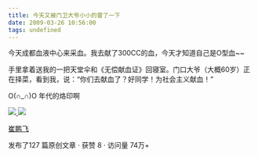 ```yaml
---
title: 今天又被门卫大爷小小的雷了一下
date: 2009-03-26 10:56:00
tags: undefined
---
```

今天成都血液中心来采血。我去献了300CC的血，今天才知道自己是O型血~~

手里拿着送我的一把天堂伞和《无偿献血证》回寝室。门口大爷（大概60岁）正在择菜，看到我，说：“你们去献血了？好同学！为社会主义献血！”

O(∩_∩)O 年代的烙印啊



[ ![](https://profile.csdnimg.cn/5/2/5/3_cuipengfei1)
![](https://g.csdnimg.cn/static/user-reg-year/1x/11.png)
](https://blog.csdn.net/cuipengfei1)

[ 崔鹏飞 ](https://blog.csdn.net/cuipengfei1)

发布了127 篇原创文章  ·  获赞 8  ·  访问量 74万+

